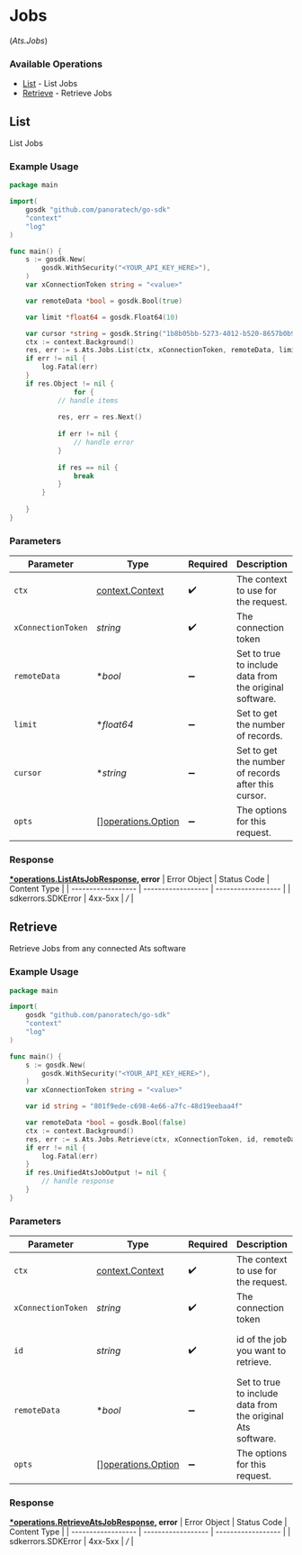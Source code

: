 # Jobs
(*Ats.Jobs*)

### Available Operations

* [List](#list) - List  Jobs
* [Retrieve](#retrieve) - Retrieve Jobs

## List

List  Jobs

### Example Usage

```go
package main

import(
	gosdk "github.com/panoratech/go-sdk"
	"context"
	"log"
)

func main() {
    s := gosdk.New(
        gosdk.WithSecurity("<YOUR_API_KEY_HERE>"),
    )
    var xConnectionToken string = "<value>"

    var remoteData *bool = gosdk.Bool(true)

    var limit *float64 = gosdk.Float64(10)

    var cursor *string = gosdk.String("1b8b05bb-5273-4012-b520-8657b0b90874")
    ctx := context.Background()
    res, err := s.Ats.Jobs.List(ctx, xConnectionToken, remoteData, limit, cursor)
    if err != nil {
        log.Fatal(err)
    }
    if res.Object != nil {
                for {
            // handle items
        
            res, err = res.Next()
        
            if err != nil {
                // handle error
            }
        
            if res == nil {
                break
            }
        }
        
    }
}
```

### Parameters

| Parameter                                                | Type                                                     | Required                                                 | Description                                              | Example                                                  |
| -------------------------------------------------------- | -------------------------------------------------------- | -------------------------------------------------------- | -------------------------------------------------------- | -------------------------------------------------------- |
| `ctx`                                                    | [context.Context](https://pkg.go.dev/context#Context)    | :heavy_check_mark:                                       | The context to use for the request.                      |                                                          |
| `xConnectionToken`                                       | *string*                                                 | :heavy_check_mark:                                       | The connection token                                     |                                                          |
| `remoteData`                                             | **bool*                                                  | :heavy_minus_sign:                                       | Set to true to include data from the original software.  | true                                                     |
| `limit`                                                  | **float64*                                               | :heavy_minus_sign:                                       | Set to get the number of records.                        | 10                                                       |
| `cursor`                                                 | **string*                                                | :heavy_minus_sign:                                       | Set to get the number of records after this cursor.      | 1b8b05bb-5273-4012-b520-8657b0b90874                     |
| `opts`                                                   | [][operations.Option](../../models/operations/option.md) | :heavy_minus_sign:                                       | The options for this request.                            |                                                          |


### Response

**[*operations.ListAtsJobResponse](../../models/operations/listatsjobresponse.md), error**
| Error Object       | Status Code        | Content Type       |
| ------------------ | ------------------ | ------------------ |
| sdkerrors.SDKError | 4xx-5xx            | */*                |

## Retrieve

Retrieve Jobs from any connected Ats software

### Example Usage

```go
package main

import(
	gosdk "github.com/panoratech/go-sdk"
	"context"
	"log"
)

func main() {
    s := gosdk.New(
        gosdk.WithSecurity("<YOUR_API_KEY_HERE>"),
    )
    var xConnectionToken string = "<value>"

    var id string = "801f9ede-c698-4e66-a7fc-48d19eebaa4f"

    var remoteData *bool = gosdk.Bool(false)
    ctx := context.Background()
    res, err := s.Ats.Jobs.Retrieve(ctx, xConnectionToken, id, remoteData)
    if err != nil {
        log.Fatal(err)
    }
    if res.UnifiedAtsJobOutput != nil {
        // handle response
    }
}
```

### Parameters

| Parameter                                                   | Type                                                        | Required                                                    | Description                                                 | Example                                                     |
| ----------------------------------------------------------- | ----------------------------------------------------------- | ----------------------------------------------------------- | ----------------------------------------------------------- | ----------------------------------------------------------- |
| `ctx`                                                       | [context.Context](https://pkg.go.dev/context#Context)       | :heavy_check_mark:                                          | The context to use for the request.                         |                                                             |
| `xConnectionToken`                                          | *string*                                                    | :heavy_check_mark:                                          | The connection token                                        |                                                             |
| `id`                                                        | *string*                                                    | :heavy_check_mark:                                          | id of the job you want to retrieve.                         | 801f9ede-c698-4e66-a7fc-48d19eebaa4f                        |
| `remoteData`                                                | **bool*                                                     | :heavy_minus_sign:                                          | Set to true to include data from the original Ats software. | false                                                       |
| `opts`                                                      | [][operations.Option](../../models/operations/option.md)    | :heavy_minus_sign:                                          | The options for this request.                               |                                                             |


### Response

**[*operations.RetrieveAtsJobResponse](../../models/operations/retrieveatsjobresponse.md), error**
| Error Object       | Status Code        | Content Type       |
| ------------------ | ------------------ | ------------------ |
| sdkerrors.SDKError | 4xx-5xx            | */*                |
